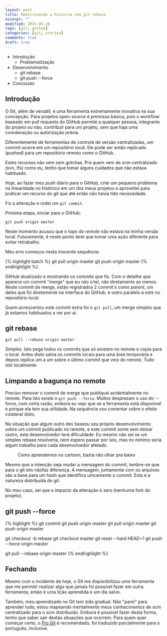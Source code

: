 ```yaml
---
layout: post
title: Reescrevendo a historia com git rebase 
excerpt: ""
modified: 2015-05-26
tags: [git, github]
categories: [git, stories]
comments: true
draft: true
---
```


* Introdução
  * Problematização
* Desenvolvimento
  * git rebase
  * git push --force
* Conclusão

## Introdução

O Git, além de versátil, é uma ferramenta extremamente inovativa na sua concepção.
Para projetos open-source é premissa básica, pois o workflow baseado em pull requests
do GitHub permite a qualquer pessoa, integrante do projeto ou não, contribuir para um
projeto, sem que haja uma coordenação ou autorização prévia.

Diferentemente de ferramentas de controle de versão centralizadas, um commit ocorre em 
um repositório local. Ele pode ser então replicado (*pushed*) para um repositório remoto
como o GitHub.

Estes recursos não vem sem gotchas. Pra quem vem de scm centralizado (svn, tfs) como eu,
tenho que tomar alguns cuidados que não estava habituado. 

Hoje, ao fazer meu push diário para o GitHub, criei um pequeno problema na linearidade 
no histórico em um dos meus projetos e aproveitei para praticar um recurso do git
que até então não havia tido necessidade.

Fiz a alteração e rodei um `git commit`.

Próxima etapa, enviar para o GitHub:

    git push origin master
    
Neste momento acusou que o topo do *remote* não estava na minha versão local. Futuramente, é neste ponto terei que tomar uma ação diferente para evitar retrabalho.

Meu erro começou nesta inocente sequência:

{% highlight batch %}
git pull origin master
git push origin master
{% endhighlight %}

GitHub atualizado e mostrando os commits que fiz. Com o detalhe que aparece um commit "merge" que eu não criei, não diretamente ao menos. Neste commit de merge, estão registrados 2 commit's como *parent*, um deles que fiz diretamente na interface do GitHub, e outro paralelo a este no repositório local.

Quem acrescentou este commit extra foi o `git pull`, um merge simples que já estamos habituados a ver por aí.

## git rebase

    git pull --rebase origin master

Simples. Isto pega todos os commits que só existem no remote e copia para o local. Antes disto salva os commits locais para uma área temporária e depois replica um a um sobre o último commit que veio do remote. Tudo isto localmente.

## Limpando a bagunça no remote

Preciso remover o commit de merge que publiquei acidentalmente no remote. Para isto existe o `git push --force`. Muitos desprezam o uso do --force, com certa razão, embora eu vejo que se a ferramenta está disponível é porque ela tem sua utilidade. Na sequência vou comentar sobre o efeito colateral disto.

Na situação que algum outro dev baseou seu próprio desenvolvimento sobre um commit publicado no remote, e este commit some sem deixar rastro, este desenvolvedor terá dificuldade. Eu mesmo não sei se um simples rebase resolveria, nem espero passar por isto, mas no mínimo seria algum trabalho para cada desenvolvedor afetado.

<figure>
  <img src>
  <figcaption>Como aprendemos no cartoon, basta não olhar pra baixo</figcaption>
</figure>

Mesmo que a intenção seja mudar a mensagem do commit, lembre-se que para o git isto nãofaz diferença. A mensagem, juntamente com os arquivos são a base para um hash que identifica unicamente o commit. Esta é a natureza distribuída do git.

No meu caso, sei que o impacto da alteração é zero (nenhuma fork do projeto).

## git push --force

{% highlight %}
git commit
git push origin master
git pull origin master
git push origin master

git checkout -b rebase
git checkout master
git reset --hard HEAD~1
git push --force origin master

git pull --rebase origin master
{% endhighlight %}
    
## Fechando

Mesmo com o incidente de hoje, o Git me disponibilizou uma ferramenta que me permitir realizar algo
que jamais foi possível fazer em outra ferramenta, então é uma lição aprendida e um dia salvo.

Também, meu aprendizado no Git tem sido gradual. Não "parei" para aprender tudo, estou mapeando mentalmente meus conhecimentos de scm centralizado para o scm distribuído. Embora é possível fazer desta forma, tenho que saber sair destas situações que ocorrem. Para quem quer começar certo, o [Pro Git](https://git-scm.com/book/en/v2) é recomendado, foi traduzido parcialmente para o português, inclusive.

